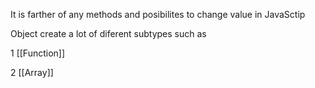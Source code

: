 

It is farther of any methods and posibilites to change value in JavaSctip

Object create a lot of diferent subtypes such as 

1 [[Function]]

2 [[Array]]